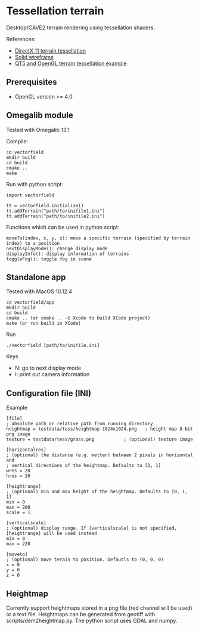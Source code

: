 # Tessellation terrain

Desktop/CAVE2 terrain rendering using tessellation shaders.

References:
- [DirectX 11 terrain tessellation](https://developer.nvidia.com/sites/default/files/akamai/gamedev/files/sdk/11/TerrainTessellation_WhitePaper.pdf)
- [Solid wireframe](http://developer.download.nvidia.com/SDK/10.5/direct3d/Source/SolidWireframe/Doc/SolidWireframe.pdf)
- [QT5 and OpenGL terrain tessellation example](http://www.kdab.com/opengl-in-qt-5-1-part-5/)

## Prerequisites

- OpenGL version >= 4.0


## Omegalib module

Tested with Omegalib 13.1

Compile:
```
cd vectorfield
mkdir build
cd build
cmake ..
make
```

Run with python script:
```
import vectorfield

tt = vectorfield.initialize()
tt.addTerrain("path/to/inifile1.ini")
tt.addTerrain("path/to/inifile2.ini")
```

Functions which can be used in python script:
```
moveTo(index, x, y, z): move a specific terrain (specified by terrain index) to a position
nextDisplayMode(): change display mode
displayInfo(): display information of terrains
toggleFog(): toggle fog in scene
```

## Standalone app

Tested with MacOS 10.12.4

```
cd vectorfield/app
mkdir build
cd build
cmake .. (or cmake .. -G Xcode to build XCode project)
make (or run build in XCode)
```

Run
```
./vectorfield [path/to/inifile.ini]
```

Keys

- N: go to next display mode
- I: print out camera information

## Configuration file (INI)

Example

```
[file]
; absolute path or relative path from running directory
heightmap = testdata/tess/heightmap-1024x1024.png	; height map 8-bit png image
texture = testdata/tess/grass.png			; (optional) texture image

[horizontalres]
; (optional) the distance (e.g. metter) between 2 pixels in horizontal and 
; vertical directions of the heightmap. Defaults to [1, 1]
wres = 20
hres = 20

[heightrange]
; (optional) min and max height of the heightmap. Defaults to [0, 1, 1]
min = 0
max = 200
scale = 1

[verticalscale]
; (optional) display range. If [verticalscale] is not specified, [heightrange] will be used instead
min = 0
max = 220

[moveto]
; (optional) move terain to position. Defautls to (0, 0, 0)
x = 0
y = 0
z = 0
```

## Heightmap

Currently support heightmaps stored in a png file (red channel will be used) or a text file.
Heightmaps can be generated from geotiff with scripts/dem2heightmap.py. The python script uses GDAL and numpy.
